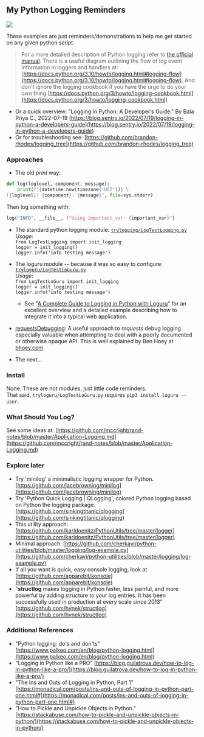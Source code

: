 ## My Python Logging Reminders  
[![](https://tokei.rs/b1/github/mccright/PythonLoggingExamples)](https://github.com/mccright/PythonLoggingExamples)  

These examples are just reminders/demonstrations to help me get started on any given python script.  

> For a more detailed description of Python logging refer to [the official manual](https://docs.python.org/3.10/library/logging.html#module-logging).  There is a useful diagram outlining the flow of log event information in loggers and handlers at: [https://docs.python.org/3.10/howto/logging.html#logging-flow](https://docs.python.org/3.10/howto/logging.html#logging-flow).  And don't ignore the logging cookbook if you have the urge to do your own thing [https://docs.python.org/3/howto/logging-cookbook.html](https://docs.python.org/3/howto/logging-cookbook.html)  
* Or a quick overview: "Logging in Python: A Developer’s Guide." By Bala Priya C., 2022-07-19 [https://blog.sentry.io/2022/07/19/logging-in-python-a-developers-guide](https://blog.sentry.io/2022/07/19/logging-in-python-a-developers-guide)  
* Or for troubleshooting see: [https://github.com/brandon-rhodes/logging_tree](https://github.com/brandon-rhodes/logging_tree)  

### Approaches  
* The old *print* way:  
```Python
def log(loglevel, component, message):
    print(f"{datetime.now(timezone('UCT'))} \
[{loglevel}] {component}: {message}", file=sys.stderr)
```
Then log something with:  
```Python
log("INFO", __file__, f"Using important_var: {important_var}")
```

* The standard python logging module: [`trylogging/LogTestLogging.py`](https://github.com/mccright/PythonLoggingExamples/tree/main/trylogging)  
    *Usage:*  
    `from LogTestLogging import init_logging`  
    `logger = init_logging()`  
    `logger.info('info testing message')`  
* The loguru module -- because it was so easy to configure: [`tryloguru/LogTestLoGuru.py`](https://github.com/mccright/PythonLoggingExamples/tree/main/tryloguru)  
    *Usage:*  
    `from LogTestLoGuru import init_logging`  
    `logger = init_logging()`  
    `logger.info('info testing message')`  
  * See "[A Complete Guide to Logging in Python with Loguru](https://betterstack.com/community/guides/logging/loguru/)" for an excellent overview and a detailed example describing how to integrate it into a typical web application.  
* [requestsDebugging](https://github.com/mccright/PythonLoggingExamples/blob/main/requestsDebugging/devClient.py): A useful approach to *requests* debug logging especially valuable when attempting to deal with a poorly documented or otherwise opaque API.  This is well explained by Ben Hoey at [bhoey.com](https://bhoey.com/blog/better-debug-logging-for-the-python-requests-library/).  

* The next...  

### Install  

None.  These are not modules, just little code reminders.  
That said,  `tryloguru/LogTestLoGuru.py` requires `pip3 install loguru --user`.  

### What Should You Log?   
See some ideas at: [https://github.com/mccright/rand-notes/blob/master/Application-Logging.md](https://github.com/mccright/rand-notes/blob/master/Application-Logging.md)  

### Explore later

* Try 'minilog' a minimalistic logging wrapper for Python.  
[https://github.com/jacebrowning/minilog](https://github.com/jacebrowning/minilog)  
* Try 'Python Quick Logging | QLogging', colored Python logging based on Python the logging package.  
[https://github.com/sinkingtitanic/qlogging](https://github.com/sinkingtitanic/qlogging)  
* This utility approach: [https://github.com/karldoenitz/PythonUtils/tree/master/logger](https://github.com/karldoenitz/PythonUtils/tree/master/logger)  
* Minimal approach: [https://github.com/cherkavi/python-utilities/blob/master/logging/log-example.py](https://github.com/cherkavi/python-utilities/blob/master/logging/log-example.py)  
* If all you want is quick, easy console logging, look at [https://github.com/apparebit/konsole](https://github.com/apparebit/konsole)  
* "**structlog** makes logging in Python faster, less painful, and more powerful by adding structure to your log entries. It has been successfully used in production at every scale since 2013" [https://github.com/hynek/structlog](https://github.com/hynek/structlog)  

### Additional References  
* "Python logging: do's and don'ts" [https://www.palkeo.com/en/blog/python-logging.html](https://www.palkeo.com/en/blog/python-logging.html)  
* "Logging in Python like a PRO" [https://blog.guilatrova.dev/how-to-log-in-python-like-a-pro/](https://blog.guilatrova.dev/how-to-log-in-python-like-a-pro/)  
* "The Ins and Outs of Logging in Python, Part 1" [https://monadical.com/posts/ins-and-outs-of-logging-in-python-part-one.html#](https://monadical.com/posts/ins-and-outs-of-logging-in-python-part-one.html#)  
* "How to Pickle and Unpickle Objects in Python." [https://stackabuse.com/how-to-pickle-and-unpickle-objects-in-python/](https://stackabuse.com/how-to-pickle-and-unpickle-objects-in-python/)  
